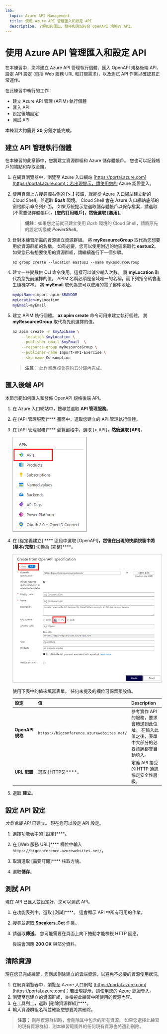```yaml
---
lab:
  topic: Azure API Management
  title: 使用 Azure API 管理匯入和設定 API
  description: 了解如何匯出、發佈和測試符合 OpenAPI 規格的 API。
---
```


# 使用 Azure API 管理匯入和設定 API

在本練習中，您將建立 Azure API 管理執行個體、匯入 OpenAPI 規格後端 API、設定 API 設定 (包括 Web 服務 URL 和訂閱需求)，以及測試 API 作業以確認其正常運作。

在此練習中執行的工作：

* 建立 Azure API 管理 (APIM) 執行個體
* 匯入 API
* 設定後端設定
* 測試 API

本練習大約需要 **20** 分鐘才能完成。

## 建立 API 管理執行個體

在本練習的此章節中，您將建立資源群組和 Azure 儲存體帳戶。 您也可以記錄帳戶的端點和存取金鑰。

1. 在網頁瀏覽器中，瀏覽至 Azure 入口網站 [https://portal.azure.com](https://portal.azure.com)；若出現提示，請使用您的 Azure 認證登入。

1. 使用頁面上方搜尋欄右側的 **[\>_]** 按鈕，就能從 Azure 入口網站建立新的 Cloud Shell，並選取 ***Bash*** 環境。 Cloud Shell 會在 Azure 入口網站底部的窗格顯示命令列介面。 如果系統提示您選取儲存體帳戶以保存檔案，請選取 [不需要儲存體帳戶]****、[您的訂用帳戶]，然後選取 [套用]****。

    > **備註**：如果您之前就已建立使用 *Bash* 環境的 Cloud Shell，請將原先的設定切換成 ***PowerShell***。

1. 針對本練習所需的資源建立資源群組。 將 **myResourceGroup** 取代為您想要用於資源群組的名稱。 如有必要，您可以使用附近的地區來取代 **eastus2**。 如果您已有想要使用的資源群組，請繼續進行下一個步驟。

    ```azurecli
    az group create --location eastus2 --name myResourceGroup
    ```

1. 建立一些變數供 CLI 命令使用，這樣可以減少輸入次數。 將 **myLocation** 取代為您先前選擇的值。 APIM 名稱必須是全域唯一的名稱，而下列指令碼會產生隨機字串。 將 **myEmail** 取代為您可以使用的電子郵件地址。

    ```bash
    myApiName=import-apim-$RANDOM
    myLocation=myLocation
    myEmail=myEmail
    ```

1. 建立 APIM 執行個體。 **az apim create** 命令可用來建立執行個體。 將 **myResourceGroup** 取代為先前選擇的值。

    ```bash
    az apim create -n $myApiName \
        --location $myLocation \
        --publisher-email $myEmail  \
        --resource-group myResourceGroup \
        --publisher-name Import-API-Exercise \
        --sku-name Consumption 
    ```
    > **注意：** 此作業應該會在約五分鐘內完成。 

## 匯入後端 API

本節示範如何匯入和發佈 OpenAPI 規格後端 API。

1. 在 Azure 入口網站中，搜尋並選取 **API 管理服務**。

1. 在 [API 管理服務]**** 畫面中，選取您建立的 API 管理執行個體。

1. 在 [API 管理服務]**** 瀏覽窗格中，選取 [> API]****，然後選取 [API]****。

    ![瀏覽窗格上 API 區段的螢幕擷取畫面。](./media/select-apis-navigation-pane.png)


1. 在 [從定義建立] **** 區段中選取 [OpenAPI]****，然後在出現的快顯視窗中將 [基本/完整]**** 切換為 [完整]****。

    ![OpenAPI 對話方塊的螢幕擷取畫面。 下表會詳細說明欄位。](./media/create-api.png)

    使用下表中的值來填寫表單。 任何未提及的欄位可保留預設值。

    | 設定 | 值 | Description |
    |--|--|--|
    | **OpenAPI 規格** | `https://bigconference.azurewebsites.net/` | 參考實作 API 的服務，要求會轉送到此位址。 在輸入此值之後，表單中大部分的必要資訊都會自動填入。 |
    | **URL 配置** | 選取 [HTTPS]****。 | 定義 API 接受的 HTTP 通訊協定安全性層級。 |

1. 選取 **建立**。

## 設定 API 設定

*大型會議 API* 已建立。 現在您可以設定 API 設定。 

1. 選擇功能表中的 [設定]****。

1. 在 [Web 服務 URL]**** 欄位中輸入 `https://bigconference.azurewebsites.net/`。

1. 取消選取 [需要訂閱]**** 核取方塊。

1. 選取**儲存**。

## 測試 API

現在 API 已匯入並設定好，您可以測試 API。

1. 在功能表列中，選取 [測試]****。 這會顯示 API 中所有可用的作業。

1. 搜尋並選取 **Speakers_Get** 作業。 

1. 請選取**傳送**。 您可能需要在頁面上向下捲動才能檢視 HTTP 回應。

    後端會回應 **200 OK** 與部分資料。

## 清除資源

現在您已完成練習，您應該刪除建立的雲端資源，以避免不必要的資源使用狀況。

1. 在網頁瀏覽器中，瀏覽至 Azure 入口網站 [https://portal.azure.com](https://portal.azure.com)；若出現提示，請使用您的 Azure 認證登入。
1. 瀏覽至您建立的資源群組，並檢視此練習中所使用的資源內容。
1. 在工具列上，選取 [刪除資源群組]****。
1. 輸入資源群組名稱並確認您想要將其刪除。

> **注意：** 刪除資源群組時，會刪除其中包含的所有資源。 如果您選擇此練習的現有資源群組，則本練習範圍外的任何現有資源也將遭到刪除。

